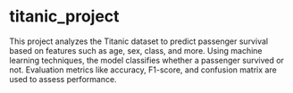 # titanic_project
This project analyzes the Titanic dataset to predict passenger survival based on features such as age, sex, class, and more. Using machine learning techniques, the model classifies whether a passenger survived or not. Evaluation metrics like accuracy, F1-score, and confusion matrix are used to assess performance.
